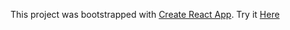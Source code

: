 This project was bootstrapped with [Create React App](https://github.com/facebook/create-react-app).
Try it [Here](https://warm-caverns-99361.herokuapp.com/)
